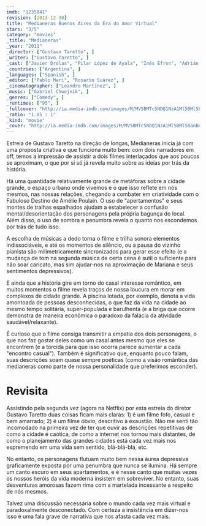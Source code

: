 ```yaml
---
imdb: "1235841"
revision: [2013-12-30]
title: "Medianeras Buenos Aires da Era do Amor Virtual"
stars: "3/5"
category: "movies"
_title: "Medianeras"
_year: "2011"
_director: ["Gustavo Taretto", ]
_writer: ["Gustavo Taretto", ]
_cast: ["Javier Drolas", "Pilar López de Ayala", "Inés Efron", "Adrián Navarro", "Rafael Ferro", "Carla Peterson", "Jorge Lanata", "Alan Pauls", "Romina Paula", ]
_countries: ["Argentina", ]
_languages: ["Spanish", ]
_editor: ["Pablo Mari", "Rosario Suárez", ]
_cinematographer: ["Leandro Martínez", ]
_music: ["Gabriel Chwojnik", ]
_genres: ["Comedy", ]
_runtimes: ["95", ]
_fullcover: "http://ia.media-imdb.com/images/M/MV5BMTc5NDQ1NzA1Ml5BMl5BanBnXkFtZTcwNzAyNTM5Ng@@.jpg"
_ratio: "1.85 : 1"
_kind: "movie"
_cover: "http://ia.media-imdb.com/images/M/MV5BMTc5NDQ1NzA1Ml5BMl5BanBnXkFtZTcwNzAyNTM5Ng@@._V1._SX100_SY139_.jpg"
---
```


Estreia de Gustavo Taretto na direção de longas, Medianeras inicia já com uma proposta criativa e que funciona muito bem: com dois narradores em off, temos a impressão de assistir a dois filmes interlaçados que aos poucos se aproximam, o que por si só já revela muito sobre as ideias por trás da história. 

Há uma quantidade relativamente grande de metáforas sobre a cidade grande, o espaço urbano onde vivemos e o que isso reflete em nós mesmos, nas nossas relações, chegando a combater em criatividade com o Fabuloso Destino de Amélie Poulain. O uso de "apertamentos" e seus montes de tralhas espalhados ajudam a estabelecer a confusão mental/desorientação dos personagens pela própria bagunça do local. Além disso, o uso de sombra e penumbra revela o quanto nos escondemos por trás de tudo isso.

A escolha de músicas a dedo torna o filme e trilha sonora elementos indissociáveis, e até os momentos de silêncio, ou a pausa do vizinho pianista são milimetricamente sincronizados para gerar esse efeito (e a mudança de tom na segunda música de certa cena é sutil o suficiente para não soar caricato, mas sim ajudar-nos na aproximação de Mariana e seus sentimentos depressivos).

E ainda que a história gire em torno do casal interesse romântico, em muitos momentos o filme revela traços de nossa loucura em morar em complexos de cidade grande. A piscina lotada, por exemplo, denota a vida amontoada de pessoas desconhecidas, o que faz da vida na cidade ao mesmo tempo solitária, super-populada e barulhenta (e a briga que ocorre demonstra de maneira econômica o paradoxo da falácia da atividade saudável/relaxante).

É curioso que o filme consiga transmitir a empatia dos dois personagens, o que nos faz gostar deles como um casal antes mesmo que eles se encontrem (e a torcida para que isso ocorra parece aumentar a cada "encontro casual"). Também é significativo que, enquanto pouco falam, suas descrições soam quase sempre poéticas (como a visão romântica das medianeras como parte de nossa personalidade que preferimos esconder).

# Revisita

Assistindo pela segunda vez (agora na Netflix) por esta estreia do diretor Gustavo Taretto duas coisas ficam mais claras: 1) é um filme fofo, casual e bem amarrado; 2) é um filme óbvio, descritivo à exaustão. Não me senti tão incomodado na primeira vez de ter que ouvir as descrições repetitivas de como a cidade é caótica, de como a internet nos tornou mais distantes, de como o planejamento das grandes cidades está cada vez mais nos espremendo em uma vida sem sentido, blá-blá-blá, etc.

No entanto, os personagens flutuam muito bem nessa áurea depressiva graficamente exposta por uma penumbra que nunca se ilumina. Há sempre um canto escuro em seus apartamentos, e é nesse canto que muitas vezes os nossos heróis da vida moderna insistem em sobreviver. No entanto, suas desventuras amorosas fazem rima com a martelada incessante a respeito de nós mesmos.

Talvez uma discussão necessária sobre o mundo cada vez mais virtual e paradoxalmente desconectado. Com certeza a insistência em dizer-nos isso é uma fala grave de narrativa que nos afasta cada vez mais.
